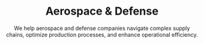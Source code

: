 ---
layout: sub-industry
parent: Manufacturing
order: 1
title: "Aerospace & Defense"
subtitle: "We help aerospace and defense companies navigate complex supply chains, optimize production processes, and enhance operational efficiency."
challenges:
  - "Complex, high-precision production requirements"
  - "Stringent quality and safety standards"
  - "Long product lifecycles and obsolescence management"
  - "Cybersecurity concerns in connected systems"
solutions:
  - title: "Advanced Manufacturing Techniques Implementation"
    content:
      - "Additive manufacturing integration"
      - "Robotics and automation deployment"
      - "Digital twin technology adoption"
  - title: "Supply Chain Risk Mitigation"
    content:
      - "Multi-tier supplier visibility enhancement"
      - "Alternative sourcing strategies development"
      - "Predictive analytics for supply disruptions"
  - title: "Product Lifecycle Management Optimization"
    content:
      - "Design for manufacturability initiatives"
      - "Obsolescence prediction and management"
      - "Aftermarket services enhancement"
outcomes:
  - "20-30% reduction in production lead times"
  - "15-25% improvement in supply chain resilience"
  - "Enhanced product quality and reduced defect rates"
  - "Optimized inventory levels and reduced carrying costs"
why_choose:
  - "Aerospace & Defense Expertise: Deep understanding of industry-specific challenges."
  - "Advanced Technology Integration: Implementing cutting-edge manufacturing technologies."
  - "Supply Chain Resilience: Building robust and flexible supply networks."
  - "Lifecycle Management: Ensuring product sustainability and profitability."
  - "Collaborative Partnership: Working closely with your team for tailored solutions."
cta: "Ready to optimize your Aerospace & Defense operations? Contact SLKone today to discover how our specialized services can drive your production efficiency and supply chain resilience."
icon: "fa-rocket"
color: "sand"
---